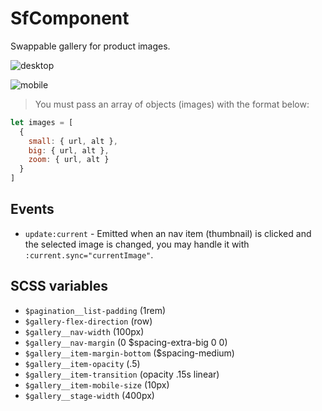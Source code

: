 # SfComponent

<!-- Write about general purpose of the component. Include screenshot (to be replaced with a live example once we migrate to vuepress) -->

Swappable gallery for product images.

![desktop](https://screenshotscdn.firefoxusercontent.com/images/0dec9565-4c31-45b1-9554-20b19fdf33c0.png)

![mobile](https://screenshotscdn.firefoxusercontent.com/images/6234ea80-b523-4a68-9050-73d4c6ccf301.png)

> You must pass an array of objects (images) with the format below:

```javascript
let images = [
  {
    small: { url, alt },
    big: { url, alt },
    zoom: { url, alt }
  }
]
```

## Events

- `update:current` - Emitted when an nav item (thumbnail) is clicked and
the selected image is changed, you may handle it with `:current.sync="currentImage"`.

## SCSS variables

<!-- Write down SCSS variables available for configuration -->

- `$pagination__list-padding` (1rem)
- `$gallery-flex-direction` (row)
- `$gallery__nav-width` (100px)
- `$gallery__nav-margin` (0 $spacing-extra-big 0 0)
- `$gallery__item-margin-bottom` ($spacing-medium)
- `$gallery__item-opacity` (.5)
- `$gallery__item-transition` (opacity .15s linear)
- `$gallery__item-mobile-size` (10px)
- `$gallery__stage-width` (400px)
